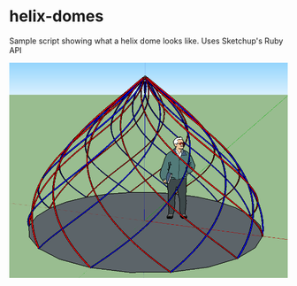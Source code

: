 # helix-domes

Sample script showing what a helix dome looks like. Uses Sketchup's Ruby API

![A helix dome](images/2015-03-10-helix-dome.png "A helix dome - output of the sketchup code")
